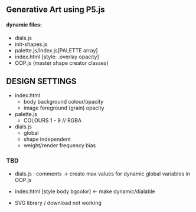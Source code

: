 ## Generative Art using P5.js

#### dynamic files: 
 - dials.js
 - init-shapes.js
 - palette.js/index.js[PALETTE array]
 - index.html [style: .overlay opacity] 
 - OOP.js (master shape creator classes)

## DESIGN SETTINGS
- index.html 
  - body background colour/opacity
  - image foreground (grain) opacity
- palette.js
  - COLOURS 1 - 9 // RGBA
- dials.js
  - global
  - shape independent
  - weight/render frequency bias 

### TBD
- dials.js : comments -> create max values for dynamic global variables in OOP.js

- index.html [style body bgcolor] <- make dynamic/dialable

- SVG library / download not working

